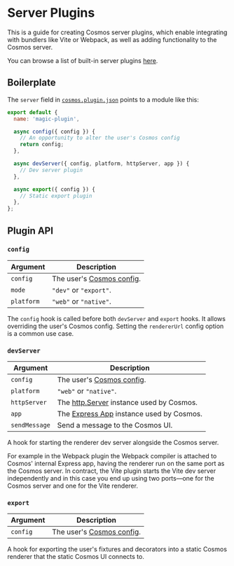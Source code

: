 # Server Plugins

This is a guide for creating Cosmos server plugins, which enable integrating with bundlers like Vite or Webpack, as well as adding functionality to the Cosmos server.

You can browse a list of built-in server plugins [here](https://github.com/react-cosmos/react-cosmos/tree/main/packages/react-cosmos/src/corePlugins).

## Boilerplate

The `server` field in [`cosmos.plugin.json`](/docs/plugins.md) points to a module like this:

```js
export default {
  name: 'magic-plugin',

  async config({ config }) {
    // An opportunity to alter the user's Cosmos config
    return config;
  },

  async devServer({ config, platform, httpServer, app }) {
    // Dev server plugin
  },

  async export({ config }) {
    // Static export plugin
  },
};
```

## Plugin API

### `config`

| Argument   | Description                                                       |
| ---------- | ----------------------------------------------------------------- |
| `config`   | The user's [Cosmos config](/docs/configuration/cosmos-config.md). |
| `mode`     | `"dev"` or `"export"`.                                            |
| `platform` | `"web"` or `"native"`.                                            |

The `config` hook is called before both `devServer` and `export` hooks. It allows overriding the user's Cosmos config. Setting the `rendererUrl` config option is a common use case.

### `devServer`

| Argument      | Description                                                                                   |
| ------------- | --------------------------------------------------------------------------------------------- |
| `config`      | The user's [Cosmos config](/docs/configuration/cosmos-config.md).                             |
| `platform`    | `"web"` or `"native"`.                                                                        |
| `httpServer`  | The [http.Server](https://nodejs.org/api/http.html#class-httpserver) instance used by Cosmos. |
| `app`         | The [Express App](https://expressjs.com/en/4x/api.html#app) instance used by Cosmos.          |
| `sendMessage` | Send a message to the Cosmos UI.                                                              |

A hook for starting the renderer dev server alongside the Cosmos server.

For example in the Webpack plugin the Webpack compiler is attached to Cosmos' internal Express app, having the renderer run on the same port as the Cosmos server. In contract, the Vite plugin starts the Vite dev server independently and in this case you end up using two ports—one for the Cosmos server and one for the Vite renderer.

### `export`

| Argument | Description                                                       |
| -------- | ----------------------------------------------------------------- |
| `config` | The user's [Cosmos config](/docs/configuration/cosmos-config.md). |

A hook for exporting the user's fixtures and decorators into a static Cosmos renderer that the static Cosmos UI connects to.
